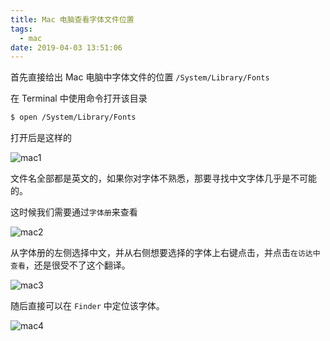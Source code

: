 ```yaml
---
title: Mac 电脑查看字体文件位置
tags:
  - mac
date: 2019-04-03 13:51:06
---
```



首先直接给出 Mac 电脑中字体文件的位置 `/System/Library/Fonts`

<!-- more -->

在 Terminal 中使用命令打开该目录

```bash
$ open /System/Library/Fonts
```

打开后是这样的

![mac1](https://wxnacy-img.oss-cn-beijing.aliyuncs.com/blog/mac-font3_770.png)

文件名全部都是英文的，如果你对字体不熟悉，那要寻找中文字体几乎是不可能的。

这时候我们需要通过`字体册`来查看

![mac2](https://wxnacy-img.oss-cn-beijing.aliyuncs.com/blog/mac-font1_509.png)

从字体册的左侧选择中文，并从右侧想要选择的字体上右键点击，并点击`在访达中查看`，还是很受不了这个翻译。

![mac3](https://wxnacy-img.oss-cn-beijing.aliyuncs.com/blog/mac-font2_884.png)

随后直接可以在 `Finder` 中定位该字体。

![mac4](https://wxnacy-img.oss-cn-beijing.aliyuncs.com/blog/mac-font3_770.png)

